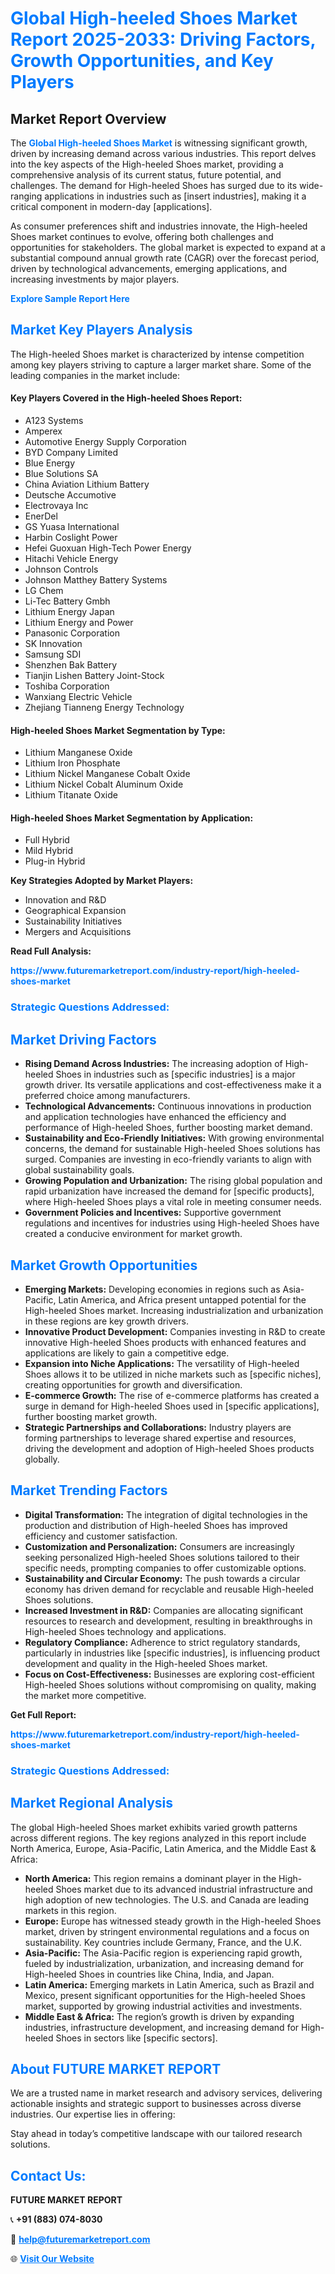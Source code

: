<h1 style="color: #007BFF;">Global High-heeled Shoes Market Report 2025-2033: Driving Factors, Growth Opportunities, and Key Players</h1>

<section id="overview">
<h2>Market Report Overview</h2>
<p>The <a href="https://www.futuremarketreport.com/industry-report/high-heeled-shoes-market" style="color: #007BFF; text-decoration: none;"><strong>Global High-heeled Shoes Market</strong></a> is witnessing significant growth, driven by increasing demand across various industries. This report delves into the key aspects of the High-heeled Shoes market, providing a comprehensive analysis of its current status, future potential, and challenges. The demand for High-heeled Shoes has surged due to its wide-ranging applications in industries such as [insert industries], making it a critical component in modern-day [applications].</p>
<p>As consumer preferences shift and industries innovate, the High-heeled Shoes market continues to evolve, offering both challenges and opportunities for stakeholders. The global market is expected to expand at a substantial compound annual growth rate (CAGR) over the forecast period, driven by technological advancements, emerging applications, and increasing investments by major players.</p>
</section>

<section id="overview">
<p><a href="https://www.futuremarketreport.com/request-sample/reportId=37374" style="color: #007BFF; text-decoration: none;"><strong>Explore Sample Report Here</strong></a></p>
</section>

<section id="key-players">
<h2 style="color: #007BFF;">Market Key Players Analysis</h2>
<p>The High-heeled Shoes market is characterized by intense competition among key players striving to capture a larger market share. Some of the leading companies in the market include:</p>
<h4>Key Players Covered in the High-heeled Shoes Report:</h4>
<ul><li>A123 Systems</li><li>Amperex</li><li>Automotive Energy Supply Corporation</li><li>BYD Company Limited</li><li>Blue Energy</li><li>Blue Solutions SA</li><li>China Aviation Lithium Battery</li><li>Deutsche Accumotive</li><li>Electrovaya Inc</li><li>EnerDel</li><li>GS Yuasa International</li><li>Harbin Coslight Power</li><li>Hefei Guoxuan High-Tech Power Energy</li><li>Hitachi Vehicle Energy</li><li>Johnson Controls</li><li>Johnson Matthey Battery Systems</li><li>LG Chem</li><li>Li-Tec Battery Gmbh</li><li>Lithium Energy Japan</li><li>Lithium Energy and Power</li><li>Panasonic Corporation</li><li>SK Innovation</li><li>Samsung SDI</li><li>Shenzhen Bak Battery</li><li>Tianjin Lishen Battery Joint-Stock</li><li>Toshiba Corporation</li><li>Wanxiang Electric Vehicle</li><li>Zhejiang Tianneng Energy Technology</li></ul>
<h4>High-heeled Shoes Market Segmentation by Type:</h4>
<ul><li>Lithium Manganese Oxide</li><li>Lithium Iron Phosphate</li><li>Lithium Nickel Manganese Cobalt Oxide</li><li>Lithium Nickel Cobalt Aluminum Oxide</li><li>Lithium Titanate Oxide</li></ul>

<h4>High-heeled Shoes Market Segmentation by Application:</h4>
<ul><li>Full Hybrid</li><li>Mild Hybrid</li><li>Plug-in Hybrid</li></ul>
<p><strong>Key Strategies Adopted by Market Players:</strong></p>
<ul>
<li>Innovation and R&D</li>
<li>Geographical Expansion</li>
<li>Sustainability Initiatives</li>
<li>Mergers and Acquisitions</li>
</ul>
</section>

<section>
<p><strong>Read Full Analysis: </strong></p><a href="https://www.futuremarketreport.com/industry-report/high-heeled-shoes-market" style="color: #007BFF; text-decoration: none;"><strong>https://www.futuremarketreport.com/industry-report/high-heeled-shoes-market</strong></a>
<h3 style="color: #007BFF;">Strategic Questions Addressed:</h3>
</section>

<section id="driving-factors">
<h2 style="color: #007BFF;">Market Driving Factors</h2>
<ul>
<li><strong>Rising Demand Across Industries:</strong> The increasing adoption of High-heeled Shoes in industries such as [specific industries] is a major growth driver. Its versatile applications and cost-effectiveness make it a preferred choice among manufacturers.</li>
<li><strong>Technological Advancements:</strong> Continuous innovations in production and application technologies have enhanced the efficiency and performance of High-heeled Shoes, further boosting market demand.</li>
<li><strong>Sustainability and Eco-Friendly Initiatives:</strong> With growing environmental concerns, the demand for sustainable High-heeled Shoes solutions has surged. Companies are investing in eco-friendly variants to align with global sustainability goals.</li>
<li><strong>Growing Population and Urbanization:</strong> The rising global population and rapid urbanization have increased the demand for [specific products], where High-heeled Shoes plays a vital role in meeting consumer needs.</li>
<li><strong>Government Policies and Incentives:</strong> Supportive government regulations and incentives for industries using High-heeled Shoes have created a conducive environment for market growth.</li>
</ul>
</section>

<section id="growth-opportunities">
<h2 style="color: #007BFF;">Market Growth Opportunities</h2>
<ul>
<li><strong>Emerging Markets:</strong> Developing economies in regions such as Asia-Pacific, Latin America, and Africa present untapped potential for the High-heeled Shoes market. Increasing industrialization and urbanization in these regions are key growth drivers.</li>
<li><strong>Innovative Product Development:</strong> Companies investing in R&D to create innovative High-heeled Shoes products with enhanced features and applications are likely to gain a competitive edge.</li>
<li><strong>Expansion into Niche Applications:</strong> The versatility of High-heeled Shoes allows it to be utilized in niche markets such as [specific niches], creating opportunities for growth and diversification.</li>
<li><strong>E-commerce Growth:</strong> The rise of e-commerce platforms has created a surge in demand for High-heeled Shoes used in [specific applications], further boosting market growth.</li>
<li><strong>Strategic Partnerships and Collaborations:</strong> Industry players are forming partnerships to leverage shared expertise and resources, driving the development and adoption of High-heeled Shoes products globally.</li>
</ul>
</section>

<section id="trending-factors">
<h2 style="color: #007BFF;">Market Trending Factors</h2>
<ul>
<li><strong>Digital Transformation:</strong> The integration of digital technologies in the production and distribution of High-heeled Shoes has improved efficiency and customer satisfaction.</li>
<li><strong>Customization and Personalization:</strong> Consumers are increasingly seeking personalized High-heeled Shoes solutions tailored to their specific needs, prompting companies to offer customizable options.</li>
<li><strong>Sustainability and Circular Economy:</strong> The push towards a circular economy has driven demand for recyclable and reusable High-heeled Shoes solutions.</li>
<li><strong>Increased Investment in R&D:</strong> Companies are allocating significant resources to research and development, resulting in breakthroughs in High-heeled Shoes technology and applications.</li>
<li><strong>Regulatory Compliance:</strong> Adherence to strict regulatory standards, particularly in industries like [specific industries], is influencing product development and quality in the High-heeled Shoes market.</li>
<li><strong>Focus on Cost-Effectiveness:</strong> Businesses are exploring cost-efficient High-heeled Shoes solutions without compromising on quality, making the market more competitive.</li>
</ul>
</section>

<section>
<p><strong>Get Full Report: </strong></p><a href="https://www.futuremarketreport.com/industry-report/high-heeled-shoes-market" style="color: #007BFF; text-decoration: none;"><strong>https://www.futuremarketreport.com/industry-report/high-heeled-shoes-market</strong></a>
<h3 style="color: #007BFF;">Strategic Questions Addressed:</h3>
</section>


<section id="regional-analysis">
<h2 style="color: #007BFF;">Market Regional Analysis</h2>
<p>The global High-heeled Shoes market exhibits varied growth patterns across different regions. The key regions analyzed in this report include North America, Europe, Asia-Pacific, Latin America, and the Middle East & Africa:</p>
<ul>
<li><strong>North America:</strong> This region remains a dominant player in the High-heeled Shoes market due to its advanced industrial infrastructure and high adoption of new technologies. The U.S. and Canada are leading markets in this region.</li>
<li><strong>Europe:</strong> Europe has witnessed steady growth in the High-heeled Shoes market, driven by stringent environmental regulations and a focus on sustainability. Key countries include Germany, France, and the U.K.</li>
<li><strong>Asia-Pacific:</strong> The Asia-Pacific region is experiencing rapid growth, fueled by industrialization, urbanization, and increasing demand for High-heeled Shoes in countries like China, India, and Japan.</li>
<li><strong>Latin America:</strong> Emerging markets in Latin America, such as Brazil and Mexico, present significant opportunities for the High-heeled Shoes market, supported by growing industrial activities and investments.</li>
<li><strong>Middle East & Africa:</strong> The region’s growth is driven by expanding industries, infrastructure development, and increasing demand for High-heeled Shoes in sectors like [specific sectors].</li>
</ul>
</section>

<footer>
<h2 style="color: #007BFF;">About FUTURE MARKET REPORT</h2>
<p>We are a trusted name in market research and advisory services, delivering actionable insights and strategic support to businesses across diverse industries. Our expertise lies in offering:</p>

<p>Stay ahead in today’s competitive landscape with our tailored research solutions.</p>

<h2 style="color: #007BFF;">Contact Us:</h2>
<p><strong>FUTURE MARKET REPORT</strong></p>
<p>📞 <strong>+91 (883) 074-8030</strong></p>
<p>📧 <strong><a href="mailto:help@futuremarketreport.com" style="color: #007BFF;">help@futuremarketreport.com</a></strong></p>
<p>🌐 <strong><a href="https://www.futuremarketreport.com/" style="color: #007BFF;">Visit Our Website</a></strong></p>
</footer>